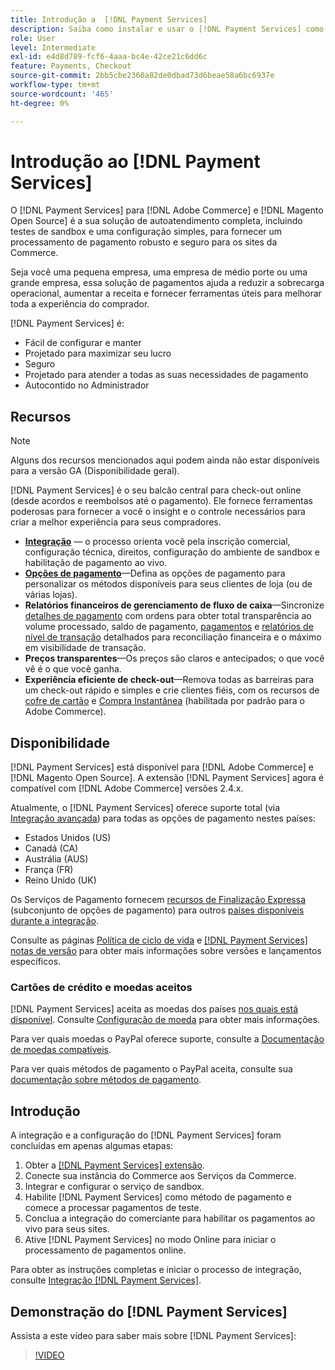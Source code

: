 ```yaml
---
title: Introdução a  [!DNL Payment Services]
description: Saiba como instalar e usar o [!DNL Payment Services] como uma solução de processamento de pagamento pronta para uso, robusta e segura para seus [!DNL Adobe Commerce] e [!DNL Magento Open Source] sites.
role: User
level: Intermediate
exl-id: e4d8d789-fcf6-4aaa-bc4e-42ce21c6dd6c
feature: Payments, Checkout
source-git-commit: 2bb5cbe2360a82de0dbad73d6beae58a6bc6937e
workflow-type: tm+mt
source-wordcount: '465'
ht-degree: 0%

---
```


# Introdução ao [!DNL Payment Services]

O [!DNL Payment Services] para [!DNL Adobe Commerce] e [!DNL Magento Open Source] é a sua solução de autoatendimento completa, incluindo testes de sandbox e uma configuração simples, para fornecer um processamento de pagamento robusto e seguro para os sites da Commerce.

Seja você uma pequena empresa, uma empresa de médio porte ou uma grande empresa, essa solução de pagamentos ajuda a reduzir a sobrecarga operacional, aumentar a receita e fornecer ferramentas úteis para melhorar toda a experiência do comprador.

[!DNL Payment Services] é:

* Fácil de configurar e manter
* Projetado para maximizar seu lucro
* Seguro
* Projetado para atender a todas as suas necessidades de pagamento
* Autocontido no Administrador

## Recursos

>[!NOTE]
>
>Alguns dos recursos mencionados aqui podem ainda não estar disponíveis para a versão GA (Disponibilidade geral).

[!DNL Payment Services] é o seu balcão central para check-out online (desde acordos e reembolsos até o pagamento). Ele fornece ferramentas poderosas para fornecer a você o insight e o controle necessários para criar a melhor experiência para seus compradores.

* [**Integração**](onboard.md) — o processo orienta você pela inscrição comercial, configuração técnica, direitos, configuração do ambiente de sandbox e habilitação de pagamento ao vivo.
* [**Opções de pagamento**](payments-options.md)—Defina as opções de pagamento para personalizar os métodos disponíveis para seus clientes de loja (ou de várias lojas).
* **Relatórios financeiros de gerenciamento de fluxo de caixa**—Sincronize [detalhes de pagamento](order-payment-status.md) com ordens para obter total transparência ao volume processado, saldo de pagamento, [pagamentos](payouts.md) e [relatórios de nível de transação](transactions.md) detalhados para reconciliação financeira e o máximo em visibilidade de transação.
* **Preços transparentes**—Os preços são claros e antecipados; o que você vê é o que você ganha.
* **Experiência eficiente de check-out**—Remova todas as barreiras para um check-out rápido e simples e crie clientes fiéis, com os recursos de [cofre de cartão](vaulting.md) e [Compra Instantânea](https://experienceleague.adobe.com/docs/commerce-admin/stores-sales/point-of-purchase/checkout-instant-purchase.html) (habilitada por padrão para o Adobe Commerce).

## Disponibilidade

[!DNL Payment Services] está disponível para [!DNL Adobe Commerce] e [!DNL Magento Open Source]. A extensão [!DNL Payment Services] agora é compatível com [!DNL Adobe Commerce] versões 2.4.x.

Atualmente, o [!DNL Payment Services] oferece suporte total (via [Integração avançada](../payment-services/production.md#advanced-onboarding)) para todas as opções de pagamento nestes países:

* Estados Unidos (US)
* Canadá (CA)
* Austrália (AUS)
* França (FR)
* Reino Unido (UK)

Os Serviços de Pagamento fornecem [recursos de Finalização Expressa](../payment-services/payments-options.md) (subconjunto de opções de pagamento) para outros [países disponíveis durante a integração](../payment-services/production.md#complete-merchant-onboarding).

Consulte as páginas [Política de ciclo de vida](https://experienceleague.adobe.com/docs/commerce-operations/release/planning/lifecycle-policy.html) e [[!DNL Payment Services] notas de versão](release-notes.md) para obter mais informações sobre versões e lançamentos específicos.

### Cartões de crédito e moedas aceitos

[!DNL Payment Services] aceita as moedas dos países [nos quais está disponível](#availability). Consulte [Configuração de moeda](https://experienceleague.adobe.com/docs/commerce-admin/stores-sales/site-store/currency/currency-configuration.html) para obter mais informações.

Para ver quais moedas o PayPal oferece suporte, consulte a [Documentação de moedas compatíveis](https://developer.paypal.com/docs/reports/reference/paypal-supported-currencies/).

Para ver quais métodos de pagamento o PayPal aceita, consulte sua [documentação sobre métodos de pagamento](https://developer.paypal.com/docs/checkout/payment-methods/).

## Introdução

A integração e a configuração do [!DNL Payment Services] foram concluídas em apenas algumas etapas:

1. Obter a [[!DNL Payment Services] extensão](install.md).
1. Conecte sua instância do Commerce aos Serviços da Commerce.
1. Integrar e configurar o serviço de sandbox.
1. Habilite [!DNL Payment Services] como método de pagamento e comece a processar pagamentos de teste.
1. Conclua a integração do comerciante para habilitar os pagamentos ao vivo para seus sites.
1. Ative [!DNL Payment Services] no modo Online para iniciar o processamento de pagamentos online.

Para obter as instruções completas e iniciar o processo de integração, consulte [Integração [!DNL Payment Services]](onboard.md).

## Demonstração do [!DNL Payment Services]

Assista a este vídeo para saber mais sobre [!DNL Payment Services]:

>[!VIDEO](https://video.tv.adobe.com/v/343990?quality=12)
